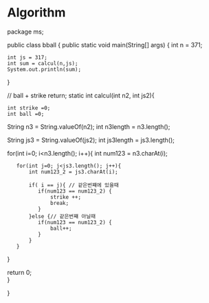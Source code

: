 # Algorithm
package ms;

public class bball {
 public static void main(String[] args) {
	int n = 371; 
	
	int js = 317;
	int sum = calcul(n,js);
	System.out.println(sum);
	
 }
 
 // ball + strike return;
 static int calcul(int n2, int js2){
	 
	int strike =0;
	int ball =0;
	 
   String n3 = String.valueOf(n2);
   int n3length = n3.length();
   
   String js3 = String.valueOf(js2);
   int js3length = js3.length();
   
   for(int i=0; i<n3.length(); i++){
	   int num123 = n3.charAt(i);
	   
	   for(int j=0; j<js3.length(); j++){
		   int num123_2 = js3.charAt(i);
		   
		   if( i == j){ // 같은번쨰에 있을때   
		      if(num123 == num123_2) {
		    	  strike ++;
		    	  break;
		      }
		   }else {// 같은번쨰 아닐때 
			  if(num123 == num123_2) {
				  ball++;
			  }
		   }
	   }
	   
   }
	 
   return 0;	 
 }
 
}
